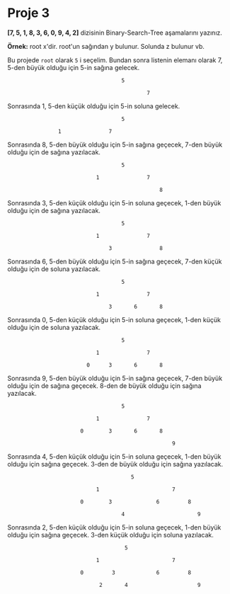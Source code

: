 # Proje 3

**[7, 5, 1, 8, 3, 6, 0, 9, 4, 2]** dizisinin Binary-Search-Tree aşamalarını yazınız.

**Örnek:** root x'dir. root'un sağından y bulunur. Solunda z bulunur vb.

Bu projede `root` olarak `5` i seçelim. Bundan sonra listenin elemanı olarak 7, 5-den büyük olduğu için 5-in sağına gelecek.

            							5          

         										7             

Sonrasında 1, 5-den küçük olduğu için 5-in soluna gelecek.

               							5          

         			1				7    

Sonrasında 8, 5-den büyük olduğu için 5-in sağına geçecek, 7-den büyük olduğu için de sağına yazılacak.

           								5          

     							1				7  

                                					8

Sonrasında 3, 5-den küçük olduğu için 5-in soluna geçecek, 1-den büyük olduğu için de sağına yazılacak.

    	   								5          

    							1				7  

            	                	3				8

Sonrasında 6, 5-den büyük olduğu için 5-in sağına geçecek, 7-den küçük olduğu için de soluna yazılacak.

	   									5          

								1				7  

	    	                		3		6		8

Sonrasında 0, 5-den küçük olduğu için 5-in soluna geçecek, 1-den küçük olduğu için de soluna yazılacak.

   										5          

   								1				7  

   		   		             0		3		6		8

Sonrasında 9, 5-den büyük olduğu için 5-in sağına geçecek, 7-den büyük olduğu için de sağına geçecek. 8-den de büyük olduğu için sağına yazılacak.

										5          

								1				7  

	   		      	       0		3		6		8

	   		      	       								9

Sonrasında 4, 5-den küçük olduğu için 5-in soluna geçecek, 1-den büyük olduğu için sağına geçecek. 3-den de büyük olduğu için sağına yazılacak.

										   5          

								1						7  

		      		       0		3			   6		 8

		      	       					4						9

Sonrasında 2, 5-den küçük olduğu için 5-in soluna geçecek, 1-den büyük olduğu için sağına geçecek. 3-den küçük olduğu için soluna yazılacak.

									  	 5          

								1						7  

	      		      	   0		 3			   6		 8

	      	       				 2	     4						9
